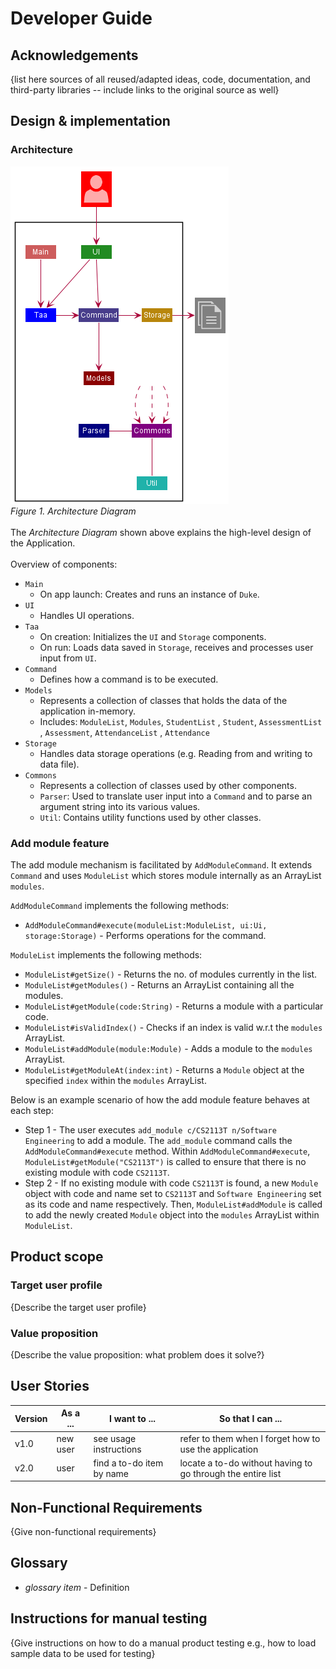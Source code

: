 # Developer Guide

## Acknowledgements

{list here sources of all reused/adapted ideas, code, documentation, and third-party libraries -- include links to the original source as well}

## Design & implementation
### Architecture
![ArchitectureDiagram](diagrams/ArchitectureDiagram.png)
<br>
_Figure 1. Architecture Diagram_<br>
<br>
The _Architecture Diagram_ shown above explains the high-level design of the Application.<br>
<br>
Overview of components:
* `Main`
  * On app launch: Creates and runs an instance of `Duke`.
* `UI`
  * Handles UI operations.
* `Taa`
  * On creation: Initializes the `UI` and `Storage` components.
  * On run: Loads data saved in `Storage`, receives and processes user input from `UI`.
* `Command`
  * Defines how a command is to be executed.
* `Models`
  * Represents a collection of classes that holds the data of the application in-memory.
  * Includes: `ModuleList`, `Modules`, `StudentList` , `Student`, `AssessmentList` , `Assessment`, `AttendanceList` , `Attendance`
* `Storage`
  * Handles data storage operations (e.g. Reading from and writing to data file).
* `Commons`
  * Represents a collection of classes used by other components.
  * `Parser`: Used to translate user input into a `Command` and to parse an argument string into its various values.
  * `Util`: Contains utility functions used by other classes.

### Add module feature
The add module mechanism is facilitated by `AddModuleCommand`. It extends `Command` and uses `ModuleList` which stores
module internally as an ArrayList `modules`.<br>

`AddModuleCommand` implements the following methods:
* `AddModuleCommand#execute(moduleList:ModuleList, ui:Ui, storage:Storage)` - Performs operations for the command.

`ModuleList` implements the following methods:
* `ModuleList#getSize()` - Returns the no. of modules currently in the list.
* `ModuleList#getModules()` - Returns an ArrayList containing all the modules.
* `ModuleList#getModule(code:String)` - Returns a module with a particular code.
* `ModuleList#isValidIndex()` - Checks if an index is valid w.r.t the `modules` ArrayList.
* `ModuleList#addModule(module:Module)` - Adds a module to the `modules` ArrayList.
* `ModuleList#getModuleAt(index:int)` - Returns a `Module` object at the specified `index` within the `modules` ArrayList.

Below is an example scenario of how the add module feature behaves at each step:<br>
* Step 1 - The user executes `add_module c/CS2113T n/Software Engineering` to add a module. The `add_module` command calls
the `AddModuleCommand#execute` method. Within `AddModuleCommand#execute`, `ModuleList#getModule("CS2113T")` is called to
ensure that there is no existing module with code `CS2113T`.
* Step 2 - If no existing module with code `CS2113T` is found, a new `Module` object with code and name set to `CS2113T`
and `Software Engineering` set as its code and name respectively. Then, `ModuleList#addModule` is called to add the newly
created `Module` object into the `modules` ArrayList within `ModuleList`.

## Product scope
### Target user profile

{Describe the target user profile}

### Value proposition

{Describe the value proposition: what problem does it solve?}

## User Stories

|Version| As a ... | I want to ... | So that I can ...|
|--------|----------|---------------|------------------|
|v1.0|new user|see usage instructions|refer to them when I forget how to use the application|
|v2.0|user|find a to-do item by name|locate a to-do without having to go through the entire list|

## Non-Functional Requirements

{Give non-functional requirements}

## Glossary

* *glossary item* - Definition

## Instructions for manual testing

{Give instructions on how to do a manual product testing e.g., how to load sample data to be used for testing}

